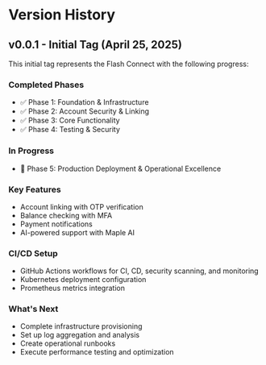# Version History

## v0.0.1 - Initial Tag (April 25, 2025)

This initial tag represents the Flash Connect with the following progress:

### Completed Phases
- ✅ Phase 1: Foundation & Infrastructure
- ✅ Phase 2: Account Security & Linking
- ✅ Phase 3: Core Functionality
- ✅ Phase 4: Testing & Security

### In Progress
- 🔄 Phase 5: Production Deployment & Operational Excellence

### Key Features
- Account linking with OTP verification
- Balance checking with MFA
- Payment notifications
- AI-powered support with Maple AI

### CI/CD Setup
- GitHub Actions workflows for CI, CD, security scanning, and monitoring
- Kubernetes deployment configuration
- Prometheus metrics integration

### What's Next
- Complete infrastructure provisioning
- Set up log aggregation and analysis
- Create operational runbooks
- Execute performance testing and optimization